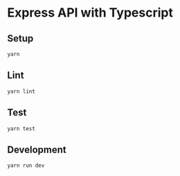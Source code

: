 # Express API with Typescript

## Setup

```
yarn
```

## Lint

```
yarn lint
```

## Test

```
yarn test
```

## Development

```
yarn run dev
```
